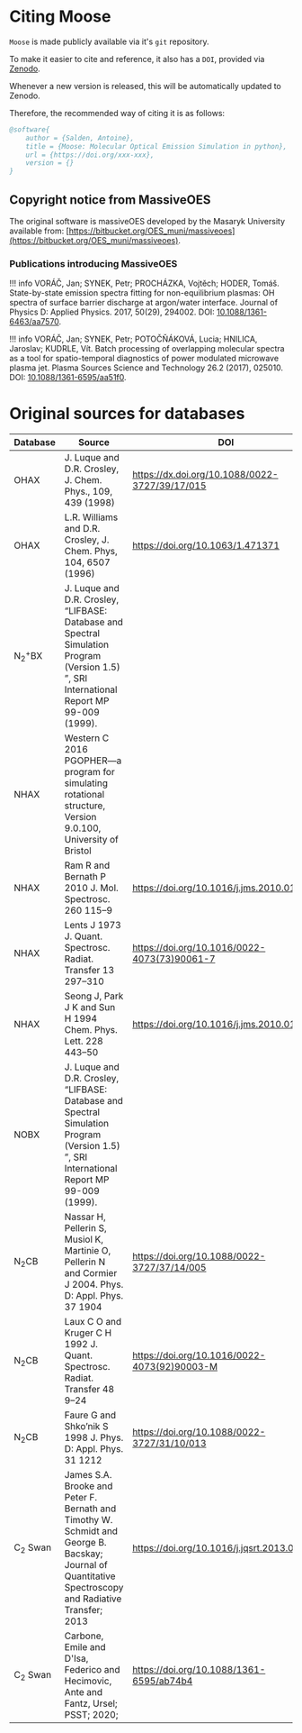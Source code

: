 # Citing Moose
`Moose` is made publicly available via it's `git` repository.

To make it easier to cite and reference, it also has a `DOI`, provided via [Zenodo](https://zenodo.org).

Whenever a new version is released, this will be automatically updated to Zenodo.

Therefore, the recommended way of citing it is as follows:

```bibtex
@software{
    author = {Salden, Antoine},
    title = {Moose: Molecular Optical Emission Simulation in python},
    url = {https://doi.org/xxx-xxx},
    version = {}
}
```


## Copyright notice from MassiveOES

The original software is massiveOES developed by the Masaryk University available from: [https://bitbucket.org/OES_muni/massiveoes](https://bitbucket.org/OES_muni/massiveoes).


### Publications introducing MassiveOES

!!! info
    VORÁČ, Jan; SYNEK, Petr; PROCHÁZKA, Vojtěch; HODER, Tomáš. State-by-state emission spectra fitting for non-equilibrium plasmas: OH spectra of surface barrier discharge at argon/water interface. Journal of Physics D: Applied Physics. 2017, 50(29), 294002. DOI: [10.1088/1361-6463/aa7570](https://doi.org/10.1088/1361-6463/aa7570).

!!! info
    VORÁČ, Jan; SYNEK, Petr; POTOČŇÁKOVÁ, Lucia; HNILICA, Jaroslav; KUDRLE, Vít. Batch processing of overlapping molecular spectra as a tool for spatio-temporal diagnostics of power modulated microwave plasma jet. Plasma Sources Science and Technology 26.2 (2017), 025010. DOI: [10.1088/1361-6595/aa51f0](https://doi.org/10.1088/1361-6595/aa51f0).


# Original sources for databases
| Database | Source | DOI |
| --- | --- | --- |
| OHAX |J. Luque and D.R. Crosley, J. Chem. Phys., 109, 439 (1998) | https://dx.doi.org/10.1088/0022-3727/39/17/015 | 
| OHAX | L.R. Williams and D.R. Crosley, J. Chem. Phys, 104, 6507 (1996) | https://doi.org/10.1063/1.471371 |
| N$_2^+$BX |  J. Luque and D.R. Crosley, “LIFBASE: Database and Spectral Simulation Program (Version 1.5) ”, SRI International Report MP 99-009 (1999). |  | 
| NHAX | Western C 2016 PGOPHER—a program for simulating rotational structure, Version 9.0.100, University of Bristol |  |
| NHAX |  Ram R and Bernath P 2010 J. Mol. Spectrosc. 260 115–9 | https://doi.org/10.1016/j.jms.2010.01.006 |
| NHAX | Lents J 1973 J. Quant. Spectrosc. Radiat. Transfer 13 297–310 | https://doi.org/10.1016/0022-4073(73)90061-7 |
| NHAX  | Seong J, Park J K and Sun H 1994 Chem. Phys. Lett. 228 443–50 | https://doi.org/10.1016/j.jms.2010.01.006 |
| NOBX | J. Luque and D.R. Crosley, “LIFBASE: Database and Spectral Simulation Program (Version 1.5) ”, SRI International Report MP 99-009 (1999). |  |
| N$_2$CB | Nassar H, Pellerin S, Musiol K, Martinie O, Pellerin N and Cormier J 2004. Phys. D: Appl. Phys. 37 1904 | https://doi.org/10.1088/0022-3727/37/14/005 |
| N$_2$CB | Laux C O and Kruger C H 1992 J. Quant. Spectrosc. Radiat. Transfer 48 9–24 | https://doi.org/10.1016/0022-4073(92)90003-M |
| N$_2$CB | Faure G and Shko’nik S 1998 J. Phys. D: Appl. Phys. 31 1212 | https://doi.org/10.1088/0022-3727/31/10/013 |
| C$_2$ Swan | James S.A. Brooke and Peter F. Bernath and Timothy W. Schmidt and George B. Bacskay; Journal of Quantitative Spectroscopy and Radiative Transfer; 2013 | https://doi.org/10.1016/j.jqsrt.2013.02.025 |
| C$_2$ Swan | Carbone, Emile and D'Isa, Federico and Hecimovic, Ante and Fantz, Ursel; PSST; 2020; | https://doi.org/10.1088/1361-6595/ab74b4 |

